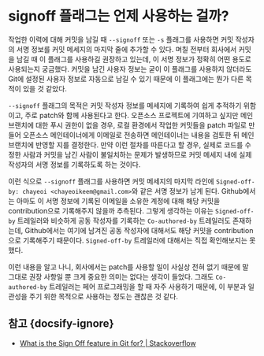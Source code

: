 # signoff 플래그는 언제 사용하는 걸까?

작업한 이력에 대해 커밋을 남길 때 `--signoff` 또는 `-s` 플래그를 사용하면 커밋 작성자의 서명 정보를 커밋 메세지의 마지막 줄에 추가할 수 있다. 며칠 전부터 회사에서 커밋을 남길 때 이 플래그를 사용하길 권장하고 있는데, 이 서명 정보가 정확히 어떤 용도로 사용되는지 궁금했다. 커밋을 남긴 사용자 정보는 굳이 이 플래그를 사용하지 않더라도 Git에 설정된 사용자 정보로 자동으로 남길 수 있기 때문에 이 플래그에는 뭔가 다른 목적이 있을 것 같았다.

`--signoff` 플래그의 목적은 커밋 작성자 정보를 메세지에 기록하여 쉽게 추적하기 위함이고, 주로 patch와 함께 사용된다고 한다. 오픈소스 프로젝트에 기여하고 싶지만 메인 브랜치에 대한 푸시 권한이 없을 경우, 로컬 환경에서 작업한 커밋들을 patch 파일로 만들어 오픈소스 메인테이너에게 이메일로 전송하면 메인테이너는 내용을 검토한 뒤 메인 브랜치에 반영할 지를 결정한다. 만약 이런 절차를 따른다고 할 경우, 실제로 코드를 수정한 사람과 커밋을 남긴 사람이 불일치하는 문제가 발생하므로 커밋 메세지 내에 실제 작성자의 서명 정보를 기록하도록 하는 것이다.

이런 식으로 `--signoff` 플래그를 사용하면 커밋 메세지의 마지막 라인에 `Signed-off-by: chayeoi <chayeoikeem@gmail.com>`와 같은 서명 정보가 남게 된다. Github에서는 아마도 이 서명 정보에 기록된 이메일을 소유한 계정에 대해 해당 커밋을 contribution으로 기록해주지 않을까 추측된다. 그렇게 생각하는 이유는 `Signed-off-by` 트레일러와 비슷하게 공동 작성자를 기록하는 `Co-authored-by` 트레일러도 존재하는데, Github에서는 여기에 남겨진 공동 작성자에 대해서도 해당 커밋을 contribution으로 기록해주기 때문이다. `Signed-off-by` 트레일러에 대해서는 직접 확인해보지는 못 했다.

이런 내용을 알고 나니, 회사에서는 patch를 사용할 일이 사실상 전혀 없기 때문에 말 그대로 권장 사항일 뿐 크게 중요한 의미는 없다는 생각이 들었다. 그래도 `Co-authored-by` 트레일러는 페어 프로그래밍을 할 때 자주 사용하기 때문에, 이 부분과 일관성을 주기 위한 목적으로 사용하는 정도는 괜찮은 것 같다.

## 참고 {docsify-ignore}

* [What is the Sign Off feature in Git for? | Stackoverflow](https://stackoverflow.com/questions/1962094/what-is-the-sign-off-feature-in-git-for)
